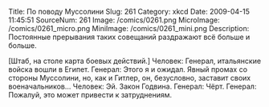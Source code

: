 Title: По поводу Муссолини 
Slug: 261 
Category: xkcd 
Date: 2009-04-15 11:45:51 
SourceNum: 261 
Image: /comics/0261.png 
MicroImage: /comics/0261_micro.png 
MiniImage: /comics/0261_mini.png 
Description: Постоянные прерывания таких совещаний раздражают всё больше и больше. 

[Штаб, на столе карта боевых действий.]
Человек: Генерал, итальянские войска вошли в Египет.
Генерал: Этого я и ожидал. Явный промах со стороны Муссолини, но, как и Гитлер, он, безусловно, заставит своих военачальников…
Человек: Эй. Закон Годвина.
Генерал: Чёрт.
Генерал: Пожалуй, это может привести к затруднениям.